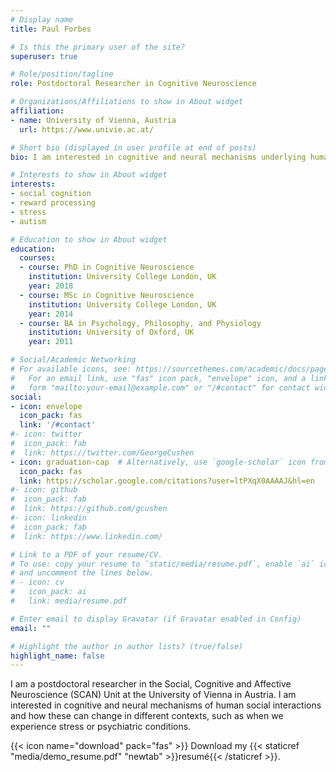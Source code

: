 ```yaml
---
# Display name
title: Paul Forbes

# Is this the primary user of the site?
superuser: true

# Role/position/tagline
role: Postdoctoral Researcher in Cognitive Neuroscience

# Organizations/Affiliations to show in About widget
affiliation:
- name: University of Vienna, Austria
  url: https://www.univie.ac.at/

# Short bio (displayed in user profile at end of posts)
bio: I am interested in cognitive and neural mechanisms underlying human social interactions and how these can change in different contexts, such as when we experience stress or psychiatric conditions.

# Interests to show in About widget
interests:
- social cognition 
- reward processing
- stress
- autism

# Education to show in About widget
education:
  courses:
  - course: PhD in Cognitive Neuroscience
    institution: University College London, UK
    year: 2018
  - course: MSc in Cognitive Neuroscience
    institution: University College London, UK
    year: 2014
  - course: BA in Psychology, Philosophy, and Physiology
    institution: University of Oxford, UK
    year: 2011

# Social/Academic Networking
# For available icons, see: https://sourcethemes.com/academic/docs/page-builder/#icons
#   For an email link, use "fas" icon pack, "envelope" icon, and a link in the
#   form "mailto:your-email@example.com" or "/#contact" for contact widget.
social:
- icon: envelope
  icon_pack: fas
  link: '/#contact'
#- icon: twitter
#  icon_pack: fab
#  link: https://twitter.com/GeorgeCushen
- icon: graduation-cap  # Alternatively, use `google-scholar` icon from `ai` icon pack
  icon_pack: fas
  link: https://scholar.google.com/citations?user=ltPXqX0AAAAJ&hl=en
#- icon: github
#  icon_pack: fab
#  link: https://github.com/gcushen
#- icon: linkedin
#  icon_pack: fab
#  link: https://www.linkedin.com/

# Link to a PDF of your resume/CV.
# To use: copy your resume to `static/media/resume.pdf`, enable `ai` icons in `params.toml`, 
# and uncomment the lines below.
# - icon: cv
#   icon_pack: ai
#   link: media/resume.pdf

# Enter email to display Gravatar (if Gravatar enabled in Config)
email: ""

# Highlight the author in author lists? (true/false)
highlight_name: false
---
```


I am a postdoctoral researcher in the Social, Cognitive and Affective Neuroscience (SCAN) Unit at the University of Vienna in Austria. I am interested in cognitive and neural mechanisms of human social interactions and how these can change in different contexts, such as when we experience stress or psychiatric conditions.

{{< icon name="download" pack="fas" >}} Download my {{< staticref "media/demo_resume.pdf" "newtab" >}}resumé{{< /staticref >}}.
